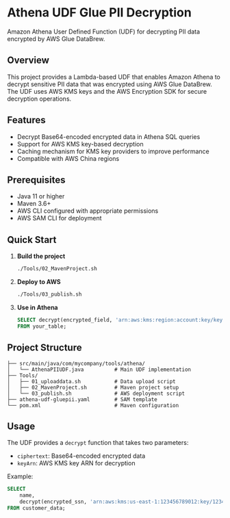 # Athena UDF Glue PII Decryption

Amazon Athena User Defined Function (UDF) for decrypting PII data encrypted by AWS Glue DataBrew.

## Overview

This project provides a Lambda-based UDF that enables Amazon Athena to decrypt sensitive PII data that was encrypted using AWS Glue DataBrew. The UDF uses AWS KMS keys and the AWS Encryption SDK for secure decryption operations.

## Features

- Decrypt Base64-encoded encrypted data in Athena SQL queries
- Support for AWS KMS key-based decryption
- Caching mechanism for KMS key providers to improve performance
- Compatible with AWS China regions

## Prerequisites

- Java 11 or higher
- Maven 3.6+
- AWS CLI configured with appropriate permissions
- AWS SAM CLI for deployment

## Quick Start

1. **Build the project**
   ```bash
   ./Tools/02_MavenProject.sh
   ```

2. **Deploy to AWS**
   ```bash
   ./Tools/03_publish.sh
   ```

3. **Use in Athena**
   ```sql
   SELECT decrypt(encrypted_field, 'arn:aws:kms:region:account:key/key-id') 
   FROM your_table;
   ```

## Project Structure

```
├── src/main/java/com/mycompany/tools/athena/
│   └── AthenaPIIUDF.java          # Main UDF implementation
├── Tools/
│   ├── 01_uploaddata.sh           # Data upload script
│   ├── 02_MavenProject.sh         # Maven project setup
│   └── 03_publish.sh              # AWS deployment script
├── athena-udf-gluepii.yaml        # SAM template
└── pom.xml                        # Maven configuration
```

## Usage

The UDF provides a `decrypt` function that takes two parameters:

- `ciphertext`: Base64-encoded encrypted data
- `keyArn`: AWS KMS key ARN for decryption

Example:
```sql
SELECT 
    name,
    decrypt(encrypted_ssn, 'arn:aws:kms:us-east-1:123456789012:key/12345678-1234-1234-1234-123456789012') as ssn
FROM customer_data;
```